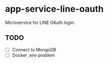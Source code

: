 # app-service-line-oauth
Microservice for LINE OAuth login.


## TODO
- [ ] Connect to MongoDB
- [ ] Docker .env problem